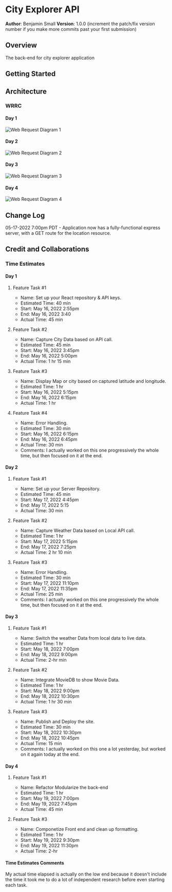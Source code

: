 # City Explorer API

**Author**: Benjamin Small
**Version**: 1.0.0 (increment the patch/fix version number if you make more commits past your first submission)

## Overview

The back-end for city explorer application

## Getting Started
<!-- What are the steps that a user must take in order to build this app on their own machine and get it running? -->

## Architecture
<!-- Provide a detailed description of the application design. What technologies (languages, libraries, etc) you're using, and any other relevant design information. -->

### WRRC

#### Day 1

![Web Request Diagram 1](API-Diagram-1.png)

#### Day 2

![Web Request Diagram 2](API-Diagram-2.png)

#### Day 3

![Web Request Diagram 3](API-Diagram-3.png)

#### Day 4

![Web Request Diagram 4](API-Diagram-4.png)

## Change Log
<!-- Use this area to document the iterative changes made to your application as each feature is successfully implemented. Use time stamps. Here's an example: -->

05-17-2022 7:00pm PDT - Application now has a fully-functional express server, with a GET route for the location resource.

## Credit and Collaborations

### Time Estimates

#### Day 1

1. Feature Task #1
   - Name: Set up your React repository & API keys.
   - Estimated Time: 40 min
   - Start: May 16, 2022 2:55pm
   - End: May 16, 2022 3:40
   - Actual Time: 45 min

2. Feature Task #2
   - Name: Capture City Data based on API call.
   - Estimated Time: 45 min
   - Start: May 16, 2022 3:45pm
   - End: May 16, 2022 5:00pm
   - Actual Time: 1 hr 15 min

3. Feature Task #3
   - Name: Display Map or city based on captured latitude and longitude.
   - Estimated Time: 1 hr
   - Start: May 16, 2022 5:15pm
   - End: May 16, 2022 6:15pm
   - Actual Time: 1 hr

4. Feature Task #4
   - Name: Error Handling.
   - Estimated Time: 30 min
   - Start: May 16, 2022 6:15pm
   - End: May 16, 2022 6:45pm
   - Actual Time: 30 min
   - Comments: I actually worked on this one progressively the whole time, but then focused on it at the end.

#### Day 2

1. Feature Task #1
   - Name: Set up your Server Repository.
   - Estimated Time: 45 min
   - Start: May 17, 2022 4:45pm
   - End: May 17, 2022 5:15
   - Actual Time: 30 min

2. Feature Task #2
   - Name: Capture Weather Data based on Local API call.
   - Estimated Time: 1 hr
   - Start: May 17, 2022 5:15pm
   - End: May 17, 2022 7:25pm
   - Actual Time: 2 hr 10 min

3. Feature Task #3
   - Name: Error Handling.
   - Estimated Time: 30 min
   - Start: May 17, 2022 11:10pm
   - End: May 17, 2022 11:35pm
   - Actual Time: 25 min
   - Comments: I actually worked on this one progressively the whole time, but then focused on it at the end.

#### Day 3

1. Feature Task #1
   - Name: Switch the weather Data from local data to live data.
   - Estimated Time: 1 hr
   - Start: May 18, 2022 7:00pm
   - End: May 18, 2022 9:00pm
   - Actual Time: 2-hr min

2. Feature Task #2
   - Name: Integrate MovieDB to show Movie Data.
   - Estimated Time: 1 hr
   - Start: May 18, 2022 9:00pm
   - End: May 18, 2022 10:30pm
   - Actual Time: 1 hr 30 min

3. Feature Task #3
   - Name: Publish and Deploy the site.
   - Estimated Time: 30 min
   - Start: May 18, 2022 10:30pm
   - End: May 18, 2022 10:45pm
   - Actual Time: 15 min
   - Comments: I actually worked on this one a lot yesterday, but worked on it again today at the end.

#### Day 4

1. Feature Task #1
   - Name: Refactor Modularize the back-end
   - Estimated Time: 1 hr
   - Start: May 19, 2022 7:00pm
   - End: May 19, 2022 7:45pm
   - Actual Time: 45 min

2. Feature Task #3
   - Name: Componetize Front end and clean up formatting.
   - Estimated Time: 1 hr
   - Start: May 19, 2022 9:30pm
   - End: May 19, 2022 11:30pm
   - Actual Time: 2-hr

#### Time Estimates Comments

My actual time elapsed is actually on the low end because it doesn't include the time it took me to do a lot of independent research before even starting each task.
